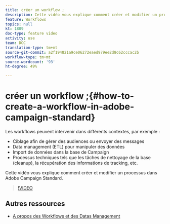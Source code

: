 ```yaml
---
title: créer un workflow ;
description: Cette vidéo vous explique comment créer et modifier un processus dans Adobe Campaign Standard.
feature: Workflows
topics: null
kt: 1809
doc-type: feature video
activity: use
team: DOC
translation-type: tm+mt
source-git-commit: a2f194821a9ce06272eaed979ee2d8c62cccac2b
workflow-type: tm+mt
source-wordcount: '93'
ht-degree: 49%

---
```



# créer un workflow ;{#how-to-create-a-workflow-in-adobe-campaign-standard}

Les workflows peuvent intervenir dans différents contextes, par exemple :

* Ciblage afin de gérer des audiences ou envoyer des messages
* Data management (ETL) pour manipuler des données
* Import de données dans la base de Campaign
* Processus techniques tels que les tâches de nettoyage de la base (cleanup), la récupération des informations de tracking, etc.

Cette vidéo vous explique comment créer et modifier un processus dans Adobe Campaign Standard.

>[!VIDEO](https://video.tv.adobe.com/v/23937?quality=12)

## Autres ressources

* [A propos des Workflows et des Datas Management](https://docs.adobe.com/content/help/en/campaign-standard/using/managing-processes-and-data/about-workflows-and-data-management/discovering-workflows.html)
